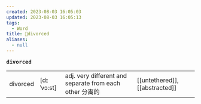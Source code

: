 ```yaml
---
created: 2023-08-03 16:05:03
updated: 2023-08-03 16:05:13
tags:
  - Word
title: 📖divorced
aliases:
  - null
---
```


<pre><strong>divorced</strong></pre>
|   |   |   |   |
|---|---|---|---|
|divorced|[dɪˈvɔ:st]|adj. very different and separate from each other 分离的|[[untethered]], [[abstracted]]|